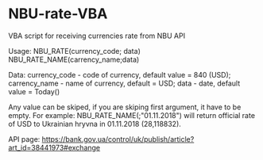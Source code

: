 # NBU-rate-VBA
VBA script for receiving currencies rate from NBU API

Usage: 
NBU_RATE(currency_code; data)
NBU_RATE_NAME(carrency_name;data)

Data:
currency_code - code of currency, default value = 840 (USD);
carrency_name - name of currency, default = USD; 
data - date, default value = Today()

Any value can be skiped, if you are skiping first argument, it have to be empty. For example: NBU_RATE_NAME(;"01.11.2018") will return official rate of USD to Ukrainian hryvna in 01.11.2018 (28,118832).

API page: https://bank.gov.ua/control/uk/publish/article?art_id=38441973#exchange
